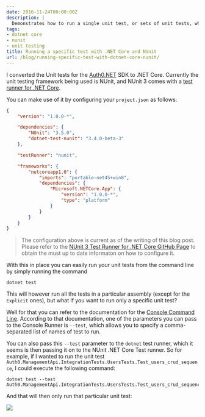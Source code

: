 ```yaml
---
date: 2016-11-24T00:00:00Z
description: |
  Demonstrates how to run a single unit test, or sets of unit tests, when using the NUnit 3 test runner for .NET Core.
tags:
- dotnet core
- nunit
- unit testing
title: Running a specific test with .NET Core and NUnit
url: /blog/running-specific-test-with-dotnet-core-nunit/
---
```


I converted the Unit tests for the [Auth0.NET](https://github.com/auth0/auth0.net) SDK to .NET Core. Currently the unit testing framework being used is NUnit, and NUnit 3 comes with a [test runner for .NET Core](https://github.com/nunit/dotnet-test-nunit).

You can make use of it by configuring your `project.json` as follows:

```json
{
    "version": "1.0.0-*",

    "dependencies": {
        "NUnit": "3.5.0",
        "dotnet-test-nunit": "3.4.0-beta-3"
    },

    "testRunner": "nunit",

    "frameworks": {
        "netcoreapp1.0": {
            "imports": "portable-net45+win8",
            "dependencies": {
                "Microsoft.NETCore.App": {
                    "version": "1.0.0-*",
                    "type": "platform"
                }
            }
        }
    }
}
```

> The configuration above is current as of the writing of this blog post. Please refer to the [NUnit 3 Test Runner for .NET Core GitHub Page](https://github.com/nunit/dotnet-test-nunit) to obtain the must up to date informaton on how to configure it. 

With this in place you can easily run your unit tests from the command line by simply running the command

```text
dotnet test
```

This will however run all the tests in a particular assembly (except for the `Explicit` ones), but what if you want to run only a specific unit test?

Well for that you can refer to the documentation for the [Console Command Line](https://github.com/nunit/docs/wiki/Console-Command-Line). According to that documentation, one of the parameters you can pass to the Console Runner is `--test`, which allows you to specify a comma-separated list of names of test to run. 

You can also pass this `--test` parameter to the `dotnet` test runner, which it seems is then passing it on to the NUnit .NET Core Test runner. So for example, if I wanted to run the unit test `Auth0.ManagementApi.IntegrationTests.UsersTests.Test_users_crud_sequence`, I could execute the following command:

```text
dotnet test --test Auth0.ManagementApi.IntegrationTests.UsersTests.Test_users_crud_sequence
```

And that will then only run that particular unit test:

![](/assets/images/2016-11-24-running-specific-test-with-dotnet-core-nunit/nunit-console-output.png)